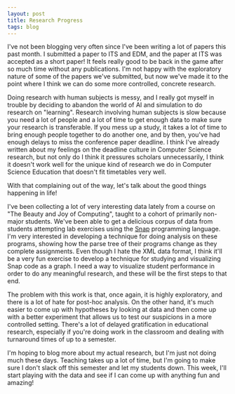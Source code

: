 ```yaml
---
layout: post
title: Research Progress
tags: blog
---
```


I've not been blogging very often since I've been writing a lot of papers this
past month. I submitted a paper to ITS and EDM, and the paper at ITS was
accepted as a short paper! It feels really good to be back in the game after so
much time without any publications. I'm not happy with the exploratory nature of
some of the papers we've submitted, but now we've made it to the point where I
think we can do some more controlled, concrete research.

Doing research with human subjects is messy, and I really got myself in trouble
by deciding to abandon the world of AI and simulation to do research on
"learning". Research involving human subjects is slow because you need a lot of
people and a lot of time to get enough data to make sure your research is
transferable. If you mess up a study, it takes a lot of time to bring enough
people together to do another one, and by then, you've had enough delays to miss
the conference paper deadline. I think I've already written about my feelings on
the deadline culture in Computer Science research, but not only do I think it
pressures scholars unnecessarily, I think it doesn't work well for the unique
kind of research we do in Computer Science Education that doesn't fit timetables
very well.

With that complaining out of the way, let's talk about the good things happening
in life!

I've been collecting a lot of very interesting data lately from a course on
"The Beauty and Joy of Computing", taught to a cohort of primarily non-major
students. We've been able to get a delicious corpus of data from students
attempting lab exercises using the [Snap][] programming language. I'm very
interested in developing a technique for doing analysis on these programs,
showing how the parse tree of their programs change as they complete assignments.
Even though I hate the XML data format, I think it'll be a very fun exercise to
develop a technique for studying and visualizing Snap code as a graph. I need
a way to visualize student performance in order to do any meaningful research,
and these will be the first steps to that end.

The problem with this work is that, once again, it is highly exploratory, and
there is a lot of hate for post-hoc analysis. On the other hand, it's much easier
to come up with hypotheses by looking at data and then come up with a better
experiment that allows us to test our suspicions in a more controlled setting.
There's a lot of delayed gratification in educational research, especially if
you're doing work in the classroom and dealing with turnaround times of up to a
semester.

I'm hoping to blog more about my actual research, but I'm just not doing much
these days. Teaching takes up a lot of time, but I'm going to make sure I don't
slack off this semester and let my students down. This week, I'll start playing
with the data and see if I can come up with anything fun and amazing!

[Snap]: http://snap.berkeley.edu/run/
